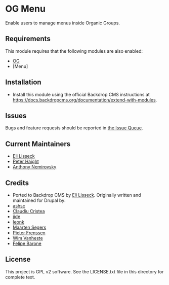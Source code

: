 OG Menu
======================

Enable users to manage menus inside Organic Groups.

Requirements
------------

This module requires that the following modules are also enabled:

 * [OG](https://github.com/backdrop-contrib/og)
 * [Menu]

Installation
------------

- Install this module using the official Backdrop CMS instructions at
  https://docs.backdropcms.org/documentation/extend-with-modules.


Issues
------

Bugs and feature requests should be reported in [the Issue Queue](https://github.com/backdrop-contrib/og_menu/issues).

Current Maintainers
-------------------

- [Eli Lisseck](https://github.com/elisseck)
- [Peter Haight](https://github.com/Dawnthorn)
- [Anthony Nemirovsky](https://github.com/anemirovsky)

Credits
-------

- Ported to Backdrop CMS by [Eli Lisseck](https://github.com/elisseck).
Originally written and maintained for Drupal by:
- [ashsc](https://git.drupalcode.org/ashsc)
- [Claudiu Cristea](https://git.drupalcode.org/claudiucristea)
- [jide](https://git.drupalcode.org/jide)
- [leonk](https://git.drupalcode.org/leonk)
- [Maarten Segers](https://git.drupalcode.org/mpp)
- [Pieter Frenssen](https://git.drupalcode.org/pfrenssen)
- [Wim Vanheste](https://git.drupalcode.org/rv0)
- [Felipe Barone](https://git.drupalcode.org/fgbarone)

License
-------

This project is GPL v2 software.
See the LICENSE.txt file in this directory for complete text.
